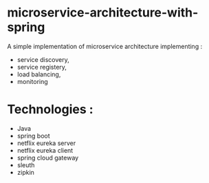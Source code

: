 # microservice-architecture-with-spring
A simple implementation of microservice architecture implementing :
- service discovery,
- service registery, 
- load balancing,
- monitoring

# Technologies :
- Java
- spring boot
- netflix eureka server
- netflix eureka client
- spring cloud gateway
- sleuth
- zipkin
